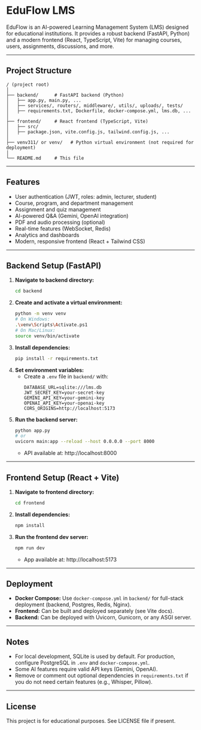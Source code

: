 # EduFlow LMS

EduFlow is an AI-powered Learning Management System (LMS) designed for educational institutions. It provides a robust backend (FastAPI, Python) and a modern frontend (React, TypeScript, Vite) for managing courses, users, assignments, discussions, and more.

---

## Project Structure

```
/ (project root)
│
├── backend/      # FastAPI backend (Python)
│   ├── app.py, main.py, ...
│   ├── services/, routers/, middleware/, utils/, uploads/, tests/
│   ├── requirements.txt, Dockerfile, docker-compose.yml, lms.db, ...
│
├── frontend/     # React frontend (TypeScript, Vite)
│   ├── src/
│   ├── package.json, vite.config.js, tailwind.config.js, ...
│
├── venv311/ or venv/   # Python virtual environment (not required for deployment)
│
└── README.md     # This file
```

---

## Features
- User authentication (JWT, roles: admin, lecturer, student)
- Course, program, and department management
- Assignment and quiz management
- AI-powered Q&A (Gemini, OpenAI integration)
- PDF and audio processing (optional)
- Real-time features (WebSocket, Redis)
- Analytics and dashboards
- Modern, responsive frontend (React + Tailwind CSS)

---

## Backend Setup (FastAPI)

1. **Navigate to backend directory:**
   ```sh
   cd backend
   ```
2. **Create and activate a virtual environment:**
   ```sh
   python -m venv venv
   # On Windows:
   .\venv\Scripts\Activate.ps1
   # On Mac/Linux:
   source venv/bin/activate
   ```
3. **Install dependencies:**
   ```sh
   pip install -r requirements.txt
   ```
4. **Set environment variables:**
   - Create a `.env` file in `backend/` with:
     ```
     DATABASE_URL=sqlite:///lms.db
     JWT_SECRET_KEY=your-secret-key
     GEMINI_API_KEY=your-gemini-key
     OPENAI_API_KEY=your-openai-key
     CORS_ORIGINS=http://localhost:5173
     ```
5. **Run the backend server:**
   ```sh
   python app.py
   # or
   uvicorn main:app --reload --host 0.0.0.0 --port 8000
   ```
   - API available at: http://localhost:8000

---

## Frontend Setup (React + Vite)

1. **Navigate to frontend directory:**
   ```sh
   cd frontend
   ```
2. **Install dependencies:**
   ```sh
   npm install
   ```
3. **Run the frontend dev server:**
   ```sh
   npm run dev
   ```
   - App available at: http://localhost:5173

---

## Deployment
- **Docker Compose:** Use `docker-compose.yml` in `backend/` for full-stack deployment (backend, Postgres, Redis, Nginx).
- **Frontend:** Can be built and deployed separately (see Vite docs).
- **Backend:** Can be deployed with Uvicorn, Gunicorn, or any ASGI server.

---

## Notes
- For local development, SQLite is used by default. For production, configure PostgreSQL in `.env` and `docker-compose.yml`.
- Some AI features require valid API keys (Gemini, OpenAI).
- Remove or comment out optional dependencies in `requirements.txt` if you do not need certain features (e.g., Whisper, Pillow).

---

## License
This project is for educational purposes. See LICENSE file if present. 